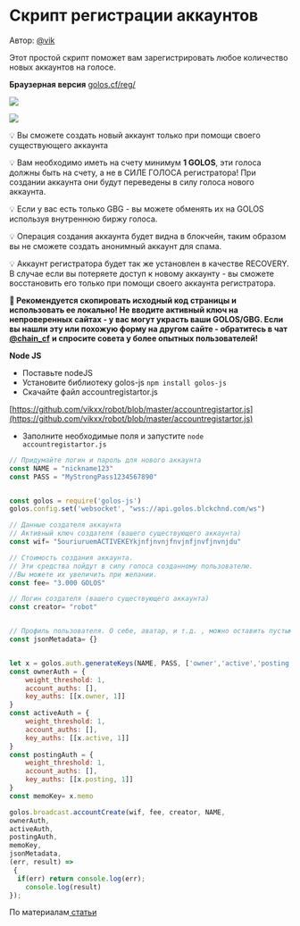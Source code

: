 # Скрипт регистрации аккаунтов

Автор: [@vik](https://golos.id/@vik)

Этот простой скрипт поможет вам зарегистрировать любое количество новых аккаунтов на голосе.

**Браузерная версия** [golos.cf/reg/](https://golos.cf/reg/)

![](https://i.imgur.com/ZV6OXXu.jpg)

![](https://i.imgur.com/2lbzERi.png)

💡 Вы сможете создать новый аккаунт только при помощи своего существующего аккаунта

💡 Вам необходимо иметь на счету минимум **1 GOLOS**, эти голоса должны быть на счету, а не в СИЛЕ ГОЛОСА регистратора! При создании аккаунта они будут переведены в силу голоса нового аккаунта.

💡 Если у вас есть только GBG - вы можете обменять их на GOLOS используя внутреннюю биржу голоса.

💡 Операция создания аккаунта будет видна в блокчейн, таким образом вы не сможете создать анонимный аккаунт для спама.

💡 Аккаунт регистратора будет так же установлен в качестве RECOVERY. В случае если вы потеряете доступ к новому аккаунту - вы сможете восстановить его только при помощи своего аккаунта регистратора.

**📢 Рекомендуется скопировать исходный код страницы и использовать ее локально! Не вводите активный ключ на непроверенных сайтах - у вас могут украсть ваши GOLOS/GBG. Если вы нашли эту или похожую форму на другом сайте - обратитесь в чат** [**@chain\_cf**](https://t.me/chain_cf) **и спросите совета у более опытных пользователей!**

**Node JS**

* Поставьте nodeJS
* Установите библиотеку golos-js `npm install golos-js`
* Скачайте файл accountregistartor.js

[https://github.com/vikxx/robot/blob/master/accountregistartor.js](https://github.com/vikxx/robot/blob/master/accountregistartor.js)

* Заполните необходимые поля и запустите `node accountregistartor.js`

```javascript
// Придумайте логин и пароль для нового аккаунта
const NAME = "nickname123"
const PASS = "MyStrongPass1234567890"


const golos = require('golos-js')
golos.config.set('websocket', "wss://api.golos.blckchnd.com/ws")

// Данные создателя аккаунта
// Активный ключ создателя (вашего существующего аккаунта)
const wif= "5ouriuruemACTIVEKEYkjnfjnvnjfnvjnfjnvfjnvnjdu"

// Стоимость создания аккаунта.
// Эти средства пойдут в силу голоса созданному пользователю.
//Вы можете их увеличить при желании.
const fee= "3.000 GOLOS"

// Логин создателя (вашего существующего аккаунта)
const creator= "robot"


// Профиль пользователя. О себе, аватар, и т.д. , можно оставить пустым и заполнить позднее
const jsonMetadata= {}


let x = golos.auth.generateKeys(NAME, PASS, ['owner','active','posting','memo'])
const ownerAuth = {
    weight_threshold: 1,
    account_auths: [],
    key_auths: [[x.owner, 1]]
}
const activeAuth = {
    weight_threshold: 1,
    account_auths: [],
    key_auths: [[x.active, 1]]
}
const postingAuth = {
    weight_threshold: 1,
    account_auths: [],
    key_auths: [[x.posting, 1]]
}
const memoKey= x.memo

golos.broadcast.accountCreate(wif, fee, creator, NAME, 
ownerAuth, 
activeAuth, 
postingAuth, 
memoKey, 
jsonMetadata, 
(err, result) =>
 {
  if(err) return console.log(err);
    console.log(result)
});
```

По материалам[ статьи](https://golos.id/ru--golos/@vik/mgnovennaya-registraciya-akkauntov-na-golos-i-steem-bez-verifikacii-i-ogranichenii)

